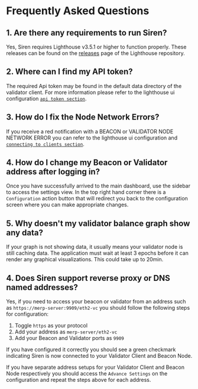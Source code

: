 # Frequently Asked Questions

## 1. Are there any requirements to run Siren?
Yes, Siren requires Lighthouse v3.5.1 or higher to function properly. These releases can be found on the [releases](https://github.com/sigp/lighthouse/releases) page of the Lighthouse repository.

## 2. Where can I find my API token?
The required Api token may be found in the default data directory of the validator client. For more information please refer to the lighthouse ui configuration [`api token section`](./api-vc-auth-header.md).

## 3. How do I fix the Node Network Errors?
If you receive a red notification with a BEACON or VALIDATOR NODE NETWORK ERROR you can refer to the lighthouse ui configuration and [`connecting to clients section`](./ui-configuration.md#connecting-to-the-clients).

## 4. How do I change my Beacon or Validator address after logging in?
Once you have successfully arrived to the main dashboard, use the sidebar to access the settings view. In the top right hand corner there is a `Configuration` action button that will redirect you back to the configuration screen where you can make appropriate changes.

## 5. Why doesn't my validator balance graph show any data?
If your graph is not showing data, it usually means your validator node is still caching data. The application must wait at least 3 epochs before it can render any graphical visualizations. This could take up to 20min.

## 4. Does Siren support reverse proxy or DNS named addresses?
Yes, if you need to access your beacon or validator from an address such as `https://merp-server:9909/eth2-vc` you should follow the following steps for configuration:
1. Toggle `https` as your protocol
2. Add your address as `merp-server/eth2-vc`
3. Add your Beacon and Validator ports as `9909`

If you have configured it correctly you should see a green checkmark indicating Siren is now connected to your Validator Client and Beacon Node.

If you have separate address setups for your Validator Client and Beacon Node respectively you should access the `Advance Settings` on the configuration and repeat the steps above for each address.
